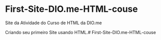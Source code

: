 # First-Site-DIO.me-HTML-couse
Site da Atividade do Curso de HTML da DIO.me

Criando seu primeiro Site usando HTML.# First-Site-DIO.me-HTML-couse
